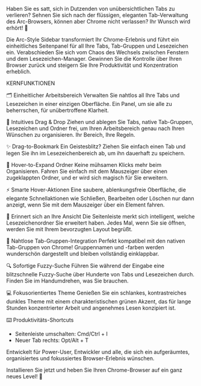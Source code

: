 Haben Sie es satt, sich in Dutzenden von unübersichtlichen Tabs zu verlieren? Sehnen Sie sich nach der flüssigen, eleganten Tab-Verwaltung des Arc-Browsers, können aber Chrome nicht verlassen? Ihr Wunsch wird erhört! 🚀

Die Arc-Style Sidebar transformiert Ihr Chrome-Erlebnis und führt ein einheitliches Seitenpanel für all Ihre Tabs, Tab-Gruppen und Lesezeichen ein. Verabschieden Sie sich vom Chaos des Wechsels zwischen Fenstern und dem Lesezeichen-Manager. Gewinnen Sie die Kontrolle über Ihren Browser zurück und steigern Sie Ihre Produktivität und Konzentration erheblich.

KERNFUNKTIONEN

🗂️ Einheitlicher Arbeitsbereich
Verwalten Sie nahtlos all Ihre Tabs und Lesezeichen in einer einzigen Oberfläche. Ein Panel, um sie alle zu beherrschen, für unübertroffene Klarheit.

🤏 Intuitives Drag & Drop
Ziehen und ablegen Sie Tabs, native Tab-Gruppen, Lesezeichen und Ordner frei, um Ihren Arbeitsbereich genau nach Ihren Wünschen zu organisieren. Ihr Bereich, Ihre Regeln.

✨ Drag-to-Bookmark
Ein Geistesblitz? Ziehen Sie einfach einen Tab und legen Sie ihn im Lesezeichenbereich ab, um ihn dauerhaft zu speichern.

📂 Hover-to-Expand Ordner
Keine mühsamen Klicks mehr beim Organisieren. Fahren Sie einfach mit dem Mauszeiger über einen zugeklappten Ordner, und er wird sich magisch für Sie erweitern.

⚡️ Smarte Hover-Aktionen
Eine saubere, ablenkungsfreie Oberfläche, die elegante Schnellaktionen wie Schließen, Bearbeiten oder Löschen nur dann anzeigt, wenn Sie mit dem Mauszeiger über ein Element fahren.

🧠 Erinnert sich an Ihre Ansicht
Die Seitenleiste merkt sich intelligent, welche Lesezeichenordner Sie erweitert haben. Jedes Mal, wenn Sie sie öffnen, werden Sie mit Ihrem bevorzugten Layout begrüßt.

🎨 Nahtlose Tab-Gruppen-Integration
Perfekt kompatibel mit den nativen Tab-Gruppen von Chrome! Gruppennamen und -farben werden wunderschön dargestellt und bleiben vollständig einklappbar.

🔍 Sofortige Fuzzy-Suche
Führen Sie während der Eingabe eine blitzschnelle Fuzzy-Suche über Hunderte von Tabs und Lesezeichen durch. Finden Sie im Handumdrehen, was Sie brauchen.

💻 Fokusorientiertes Theme
Genießen Sie ein schlankes, kontrastreiches dunkles Theme mit einem charakteristischen grünen Akzent, das für lange Stunden konzentrierter Arbeit und angenehmes Lesen konzipiert ist.

⌨️ Produktivitäts-Shortcuts
- Seitenleiste umschalten: Cmd/Ctrl + I
- Neuer Tab rechts: Opt/Alt + T

Entwickelt für Power-User, Entwickler und alle, die sich ein aufgeräumtes, organisiertes und fokussiertes Browser-Erlebnis wünschen.

Installieren Sie jetzt und heben Sie Ihren Chrome-Browser auf ein ganz neues Level! 🌟
